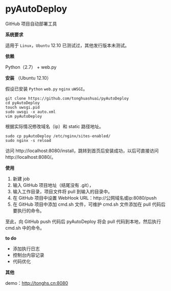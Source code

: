 pyAutoDeploy
============
GitHub 项目自动部署工具

**系统要求**

适用于 `Linux`，`Ubuntu` 12.10 已测试过，其他发行版本未测试。

**依赖**

Python（2.7） + web.py

**安装** （Ubuntu 12.10）

假设已安装 `Python` `web.py` `nginx` `uWSGI`。

    git clone https://github.com/tonghuashuai/pyAutoDeploy
    cd pyAutoDeploy
    touch uwsgi.pid
    sudo uwsgi -x auto.xml
    vim pyAutoDeploy

根据实际情况修改域名（ip）和 static 路径地址。

	sudo cp pyAutoDeploy /etc/nginx/sites-enabled/
    sudo nginx -s reload

访问 http://localhost:8080/install，跳转到首页后安装成功，以后可直接访问 http://localhost:8080/。

**使用**

1. 新建 job
2. 输入 GitHub 项目地址（结尾没有 .git），
3. 输入工作目录，项目文件将 pull 到输入的目录中。
4. 在 GitHub 项目中设置 WebHook URL：http://公网域名或ip:8080/push
5. 在 GitHub 项目中添加 cmd.sh 文件，可维护 cmd.sh 文件添加在 pull 代码后要执行的命令。

至此，向 GitHub push 代码后 pyAutoDeploy 将会 pull 代码到本地，然后执行 cmd.sh 中的命令。

**to do**
* 添加执行日志
* 控制台内容记录
* 代码优化

**其他**

demo：http://tonghs.cn:8080